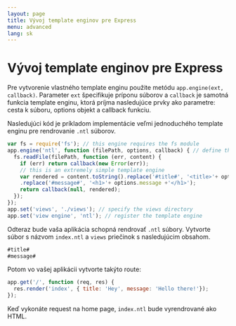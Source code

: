 ```yaml
---
layout: page
title: Vývoj template enginov pre Express
menu: advanced
lang: sk
---
```

<!---
 Copyright (c) 2016 StrongLoop, IBM, and Express Contributors
 License: MIT
-->

# Vývoj template enginov pre Express

Pre vytvorenie vlastného template enginu použite metódu `app.engine(ext, callback)`. Parameter `ext` špecifikuje príponu súborov a `callback` je samotná funkcia template enginu, ktorá príjma nasledujúce prvky ako parametre: cesta k súboru, options objekt a callback funkciu.

Nasledujúci kód je príkladom implementácie veľmi jednoduchého template enginu pre rendrovanie `.ntl` súborov.

```js
var fs = require('fs'); // this engine requires the fs module
app.engine('ntl', function (filePath, options, callback) { // define the template engine
  fs.readFile(filePath, function (err, content) {
    if (err) return callback(new Error(err));
    // this is an extremely simple template engine
    var rendered = content.toString().replace('#title#', '<title>'+ options.title +'</title>')
    .replace('#message#', '<h1>'+ options.message +'</h1>');
    return callback(null, rendered);
  });
});
app.set('views', './views'); // specify the views directory
app.set('view engine', 'ntl'); // register the template engine
```

Odteraz bude vaša aplikácia schopná rendrovať `.ntl` súbory. Vytvorte súbor s názvom `index.ntl` a `views` priečinok s nasledujúcim obsahom.

```js
#title#
#message#
```
Potom vo vašej aplikácii vytvorte takýto route:

```js
app.get('/', function (req, res) {
  res.render('index', { title: 'Hey', message: 'Hello there!'});
});
```
Keď vykonáte request na home page, `index.ntl` bude vyrendrované ako HTML.
